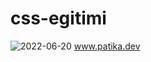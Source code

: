 # css-egitimi
![2022-06-20](https://user-images.githubusercontent.com/98262042/174658366-b3e932c2-85f0-4ea2-bc7e-e6e5aabee263.png)
www.patika.dev
